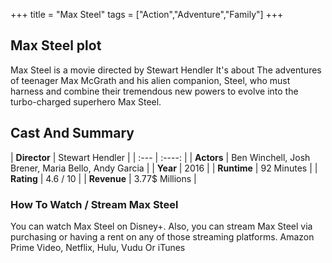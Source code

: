 +++
title = "Max Steel"
tags = ["Action","Adventure","Family"]
+++
## Max Steel plot
Max Steel is a movie directed by Stewart Hendler It's about The adventures of teenager Max McGrath and his alien companion, Steel, who must harness and combine their tremendous new powers to evolve into the turbo-charged superhero Max Steel.
## Cast And Summary
| **Director**      | Stewart Hendler |
    | :---        |    :----:   |
    |  **Actors** | Ben Winchell, Josh Brener, Maria Bello, Andy Garcia |
    | **Year**   | 2016    |
    |  **Runtime** | 92 Minutes |
    |  **Rating** | 4.6 / 10 | 
    |  **Revenue** | 3.77$ Millions |
### How To Watch / Stream Max Steel
You can watch Max Steel on Disney+.
Also, you can stream Max Steel via purchasing or having a rent on any of those streaming platforms.
Amazon Prime Video, Netflix, Hulu, Vudu Or iTunes